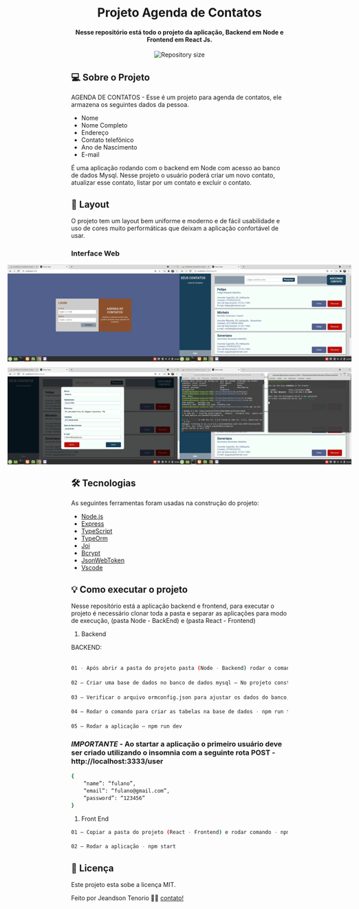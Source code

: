 <h1 align="center">
  Projeto Agenda de Contatos
</h1>

<h4 align="center"> 
	Nesse repositório está todo o projeto da aplicação, Backend em Node e Frontend em React Js.
</h4>

<p align="center">
  <img alt="Repository size" src="https://img.shields.io/static/v1?label=Last%20commit&message=August&color=yellowgreen&style=for-the-badge&logo=Slack">
</p>

## 💻 Sobre o Projeto

AGENDA DE CONTATOS - Esse é um projeto para agenda de contatos, ele armazena os seguintes dados da pessoa.
  - Nome
  - Nome Completo
  - Endereço
  - Contato telefônico
  - Ano de Nascimento
  - E-mail

É uma aplicação rodando com o backend em Node com acesso ao banco de dados Mysql.
Nesse projeto o usuário poderá criar um novo contato, atualizar esse contato, listar por um contato e excluir o contato.

## 🎨 Layout

O projeto tem um layout bem uniforme e moderno e de fácil usabilidade e uso de cores muito performáticas que deixam a aplicação confortável de usar.

### Interface Web

<p align="center" style="display: flex; align-items: flex-start; justify-content: center;">
  <img alt="Agenda" title="#Agenda" src="https://raw.githubusercontent.com/jeandsontb/projeto-agenda/main/Project00.png" width="400px">

  <img alt="Agenda" title="#Agenda" src="https://raw.githubusercontent.com/jeandsontb/projeto-agenda/main/Project01.png" width="400px">
</p>
<p align="center" style="display: flex; align-items: flex-start; justify-content: center;">
  <img alt="Agenda" title="#Agenda" src="https://raw.githubusercontent.com/jeandsontb/projeto-agenda/main/Project02.png" width="400px">

  <img alt="Agenda" title="#Agenda" src="https://raw.githubusercontent.com/jeandsontb/projeto-agenda/main/Project03.png" width="400px">
</p>

## 🛠 Tecnologias

As seguintes ferramentas foram usadas na construção do projeto:

- [Node.js][nodejs]
- [Express][express]
- [TypeScript][typescript]
- [TypeOrm][typeorm]
- [Joi][joi]
- [Bcrypt][bcrypt]
- [JsonWebToken][jsonwebtoken]
- [Vscode][vscode]

## 💡 Como executar o projeto

Nesse repositório está a aplicação backend e frontend, para executar o projeto é necessário clonar toda a pasta e separar as aplicações para modo de execução, (pasta Node - BackEnd) e (pasta React - Frontend)

1. Backend


BACKEND:

```bash

01 - Após abrir a pasta do projeto pasta (Node - Backend) rodar o comando -  npm install

02 – Criar uma base de dados no banco de dados mysql – No projeto consta essa base  *apicontacts*

03 – Verificar o arquivo ormconfig.json para ajustar os dados do banco, user, password, database

04 – Rodar o comando para criar as tabelas na base de dados - npm run typeorm migration:run

05 – Rodar a aplicação – npm run dev 

```

### *IMPORTANTE* - Ao startar a aplicação o primeiro usuário deve ser criado utilizando o insomnia com a seguinte rota POST - http://localhost:3333/user

```bash
{
	“name”: “fulano”,
	“email”: “fulano@gmail.com”,
	“password”: “123456” 
} 
```


1. Front End 

```bash
01 – Copiar a pasta do projeto (React - Frontend) e rodar comando - npm install

02 – Rodar a aplicação - npm start

```

## 📝 Licença

Este projeto esta sobe a licença MIT.

Feito por Jeandson Tenorio 👋🏽 [contato!](https://www.linkedin.com/in/jeandson/)

[nodejs]: https://nodejs.org/
[express]: https://expressjs.com/pt-br/
[typescript]: https://www.typescriptlang.org/
[typeorm]: https://typeorm.io/#/
[Joi]: https://joi.dev/api/?v=17.4.2
[bcrypt]: https://www.npmjs.com/package/bcryptjs
[jsonwebtoken]: https://www.npmjs.com/package/jsonwebtoken
[Vscode]: https://code.visualstudio.com/